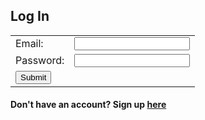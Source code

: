 ## Log In

<!--No actions yet-->


<table>
    <tr>
        <td>Email:</td>
        <td><input type="email" id="email" name="email" required></td>
    </tr>
    <tr>
        <td>Password:</td>
        <td><input type="text" id="password" name="password" required></td>
    </tr>
    <tr>
        <td><button type="submit" value="Submit" onclick="login_user()">Submit</button></td>
    </tr>
</table>
<h4>Don't have an account? Sign up <a href="/signup">here</a></h4>

<script>
    // Replace with localhost:8085 for testing
    

    var url = "https://csa-backend.rohanj.dev/api/login/authenticate";
    var responsey = undefined;
    
    function login_user() {
        const body = {

            // Should be same as person????
            email: document.getElementById("email").value,
            password: document.getElementById("password").value
        };
        const request_options = {
            method: 'POST',
            body: JSON.stringify(body),
            headers: {
                "content-type": 'application/json'
            },
            credentials: 'include'
        };
        console.log(JSON.stringify(body));


        fetch(url, request_options)
            .then(response => {
                if (response.status != 200) {
                    alert("error occured")
                    return
                }
                alert("logged in!")
                responsey = response
                console.log(response)
                // window.location.href = "/yourflashcardsets"
            })
            .catch(err => {
                console.log("Error: " + err);
            })
    }


</script>